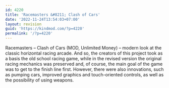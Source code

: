 ```yaml
---
id: 4220
title: 'Racemasters &#8211; Сlash of Сars'
date: '2022-11-24T13:54:03+07:00'
layout: revision
guid: 'https://kindmod.com/?p=4220'
permalink: '/?p=4220'
---
```


Racemasters – Сlash of Сars (MOD, Unlimited Money) – modern look at the classic horizontal racing arcade. And so, the creators of this project took as a basis the old school racing game, while in the revised version the original racing mechanics was preserved and, of course, the main goal of the game was to get to the finish line first. However, there were also innovations, such as pumping cars, improved graphics and touch-oriented controls, as well as the possibility of using weapons.